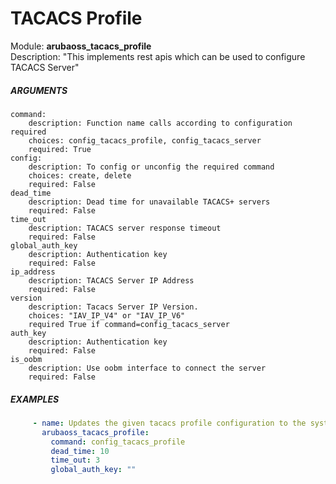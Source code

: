 # TACACS Profile
Module: ****arubaoss_tacacs_profile****  
Description: "This implements rest apis which can be used to configure TACACS Server"

##### ARGUMENTS
    command:
        description: Function name calls according to configuration required
        choices: config_tacacs_profile, config_tacacs_server
        required: True
    config:
        description: To config or unconfig the required command
        choices: create, delete
        required: False
    dead_time
        description: Dead time for unavailable TACACS+ servers
        required: False
    time_out
        description: TACACS server response timeout
        required: False
    global_auth_key
        description: Authentication key
        required: False
    ip_address
        description: TACACS Server IP Address
        required: False
    version
        description: Tacacs Server IP Version.
        choices: "IAV_IP_V4" or "IAV_IP_V6"
        required True if command=config_tacacs_server
    auth_key
        description: Authentication key
        required: False
    is_oobm
        description: Use oobm interface to connect the server
        required: False

##### EXAMPLES
```YAML
     - name: Updates the given tacacs profile configuration to the system
       arubaoss_tacacs_profile:
         command: config_tacacs_profile
         dead_time: 10
         time_out: 3
         global_auth_key: ""
```
